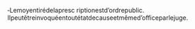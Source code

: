‐Lemoyentirédelapresc riptionestd’ordrepublic.
Ilpeutêtreinvoquéentoutétatdecauseetmêmed’officeparlejuge.